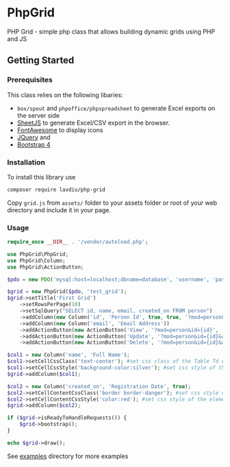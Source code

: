 # PhpGrid
PHP Grid - simple php class that allows building dynamic grids using PHP and JS

## Getting Started
### Prerequisites
This class relies on the following libaries:
 * `box/spout` and `phpoffice/phpspreadsheet` to generate Excel exports on the server side
 * [SheetJS](https://github.com/sheetjs/sheetjs) to generate Excel/CSV export in the browser.
 * [FontAwesome](https://fontawesome.com/) to display icons
 * [JQuery](https://jquery.com/) and 
 * [Bootstrap 4](https://getbootstrap.com/)

### Installation
To install this library use 
```bash
composer require lavdiu/php-grid
```  

Copy `grid.js` from `assets/` folder to your assets folder or root of your web directory and include it in your page.  

### Usage
```php
require_once __DIR__ . '/vendor/autoload.php';

use PhpGrid\PhpGrid;
use PhpGrid\Column;
use PhpGrid\ActionButton;

$pdo = new PDO('mysql:host=localhost;dbname=database', 'username', 'password');

$grid = new PhpGrid($pdo, 'test_grid');
$grid->setTitle('First Grid')
    ->setRowsPerPage(10)
    ->setSqlQuery("SELECT id, name, email, created_on FROM person")
    ->addColumn(new Column('id', 'Person Id', true, true, '?mod=person&id={id}', '_blank'))
    ->addColumn(new Column('email', 'Email Address'))
    ->addActionButton(new ActionButton('View', '?mod=person&id={id}', 'fa fa-eye'))
    ->addActionButton(new ActionButton('Update', '?mod=person&id={id}&action=update', 'fa fa-pencil'))
    ->addActionButton(new ActionButton('Delete', '?mod=person&id={id}&action=delete', 'fa fa-trash'));

$col1 = new Column('name', 'Full Name');
$col1->setCellCssClass('text-center'); #set css class of the Table Td element
$col1->setCellCssStyle('background-color:silver'); #set css style of the Table TD element
$grid->addColumn($col1);

$col2 = new Column('created_on', 'Registration Date', true);
$col2->setCellContentCssClass('border border-danger'); #set css style of the element inside table td
$col2->setCellContentCssStyle('color:red'); #set css style of the element inside table td
$grid->addColumn($col2);

if ($grid->isReadyToHandleRequests()) {
    $grid->bootstrap();
}

echo $grid->draw();

```

See [examples](https://github.com/lavdiu/php-grid/tree/master/examples) directory for more examples